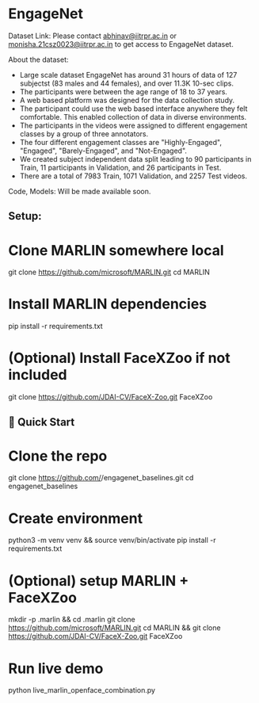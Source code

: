 # EngageNet
Dataset Link: Please contact abhinav@iitrpr.ac.in or monisha.21csz0023@iitrpr.ac.in to get access to EngageNet dataset. 

About the dataset:
- Large scale dataset EngageNet has around 31 hours of data of 127 subjectst (83 males and 44 females), and over 11.3K 10-sec clips.
- The participants were between the age range of 18 to 37 years.
- A web based platform was designed for the data collection study.
- The participant could use the web based interface anywhere they felt comfortable. This enabled collection of data in diverse environments.
- The participants in the videos were assigned to different engagement classes by a group of three annotators.
- The four different engagement classes are "Highly-Engaged", "Engaged", "Barely-Engaged", and "Not-Engaged".
- We created subject independent data split leading to 90 participants in Train, 11 participants in Validation, and 26 participants in Test.
- There are a total of 7983 Train, 1071 Validation, and 2257 Test videos.

Code, Models: Will be made available soon.

## Setup:

# Clone MARLIN somewhere local
git clone https://github.com/microsoft/MARLIN.git
cd MARLIN

# Install MARLIN dependencies
pip install -r requirements.txt

# (Optional) Install FaceXZoo if not included
git clone https://github.com/JDAI-CV/FaceX-Zoo.git FaceXZoo

## 🚀 Quick Start

# Clone the repo
git clone https://github.com/<yourusername>/engagenet_baselines.git
cd engagenet_baselines

# Create environment
python3 -m venv venv && source venv/bin/activate
pip install -r requirements.txt

# (Optional) setup MARLIN + FaceXZoo
mkdir -p .marlin && cd .marlin
git clone https://github.com/microsoft/MARLIN.git
cd MARLIN && git clone https://github.com/JDAI-CV/FaceX-Zoo.git FaceXZoo

# Run live demo
python live_marlin_openface_combination.py
